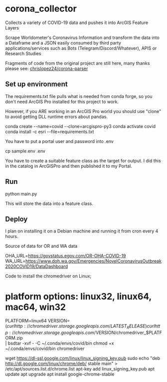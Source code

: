 # corona_collector
Collects a variety of COVID-19 data and pushes it into ArcGIS Feature Layers

Scrape Worldometer's Coronavirus Information and transform the data into a Dataframe and a JSON easily consumed by third party applications/services such as Bots (Telegram/Discord/Whatever), APIS or Research Studies

Fragments of code from the original project are still here, many
thanks please see:
[chrislopez24/corona-parser](https://github.com/chrislopez24/corona-parser)

## Set up environment

The requirements.txt file pulls what is needed from conda forge, so you don't need ArcGIS Pro installed for this project to work.

However, if you ARE working in an ArcGIS Pro world you should use "clone" to avoid getting DLL runtime errors about pandas.

   conda create --name=covid --clone=arcgispro-py3
   conda activate covid
   conda install -c esri --file=requirements.txt

You have to put a portal user and password into .env

   cp sample.env .env

You have to create a suitable feature class as the target for output.
I did this in the catalog in ArcGISPro and then published it to my Portal.

## Run

   python main.py

This will store the data into a feature class.

## Deploy

I plan on installing it on a Debian machine and running it from
cron every 4 hours.


Source of data for OR and WA data

OHA_URL=https://govstatus.egov.com/OR-OHA-COVID-19
WA_URL=https://www.doh.wa.gov/Emergencies/NovelCoronavirusOutbreak2020COVID19/DataDashboard


Code to install the chromedriver on Linux; 

# platform options: linux32, linux64, mac64, win32
PLATFORM=linux64
VERSION=$(curl http://chromedriver.storage.googleapis.com/LATEST_RELEASE)
curl http://chromedriver.storage.googleapis.com/$VERSION/chromedriver_$PLATFORM.zip \
| bsdtar -xvf - -C ~/.conda/envs/covid/bin
chmod +x ~/.conda/envs/covid/bin chromedriver

wget https://dl-ssl.google.com/linux/linux_signing_key.pub
sudo
echo "deb http://dl.google.com/linux/chrome/deb/ stable main" > /etc/apt/sources.list.d/chrome.list
apt-key add linux_signing_key.pub
apt update
apt upgrade
apt install google-chrome-stable